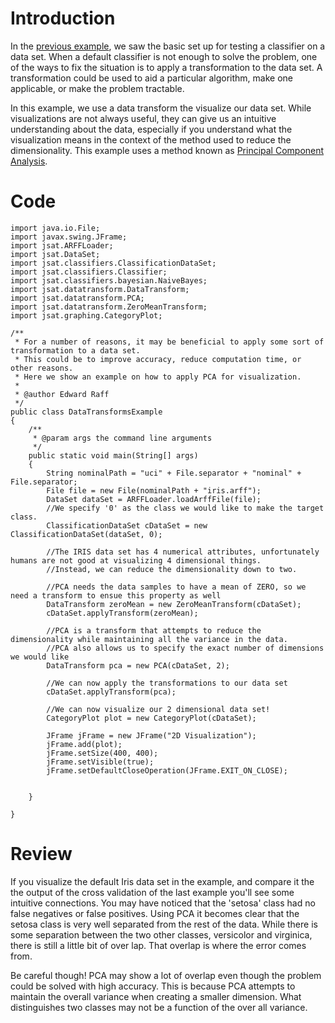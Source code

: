 # Introduction #

In the [previous example](ClassificationCrossValidationExample.md), we saw the basic set up for testing a classifier on a data set. When a default classifier is not enough to solve the problem, one of the ways to fix the situation is to apply a transformation to the data set. A transformation could be used to aid a particular algorithm, make one applicable, or make the problem tractable.

In this example, we use a data transform the visualize our data set. While visualizations are not always useful, they can give us an intuitive understanding about the data, especially if you understand what the visualization means in the context of the method used to reduce the dimensionality. This example uses a method known as [Principal Component Analysis](http://en.wikipedia.org/wiki/Principal_component_analysis).


# Code #

```
import java.io.File;
import javax.swing.JFrame;
import jsat.ARFFLoader;
import jsat.DataSet;
import jsat.classifiers.ClassificationDataSet;
import jsat.classifiers.Classifier;
import jsat.classifiers.bayesian.NaiveBayes;
import jsat.datatransform.DataTransform;
import jsat.datatransform.PCA;
import jsat.datatransform.ZeroMeanTransform;
import jsat.graphing.CategoryPlot;

/**
 * For a number of reasons, it may be beneficial to apply some sort of transformation to a data set. 
 * This could be to improve accuracy, reduce computation time, or other reasons. 
 * Here we show an example on how to apply PCA for visualization. 
 * 
 * @author Edward Raff
 */
public class DataTransformsExample
{
    /**
     * @param args the command line arguments
     */
    public static void main(String[] args)
    {
        String nominalPath = "uci" + File.separator + "nominal" + File.separator;
        File file = new File(nominalPath + "iris.arff");
        DataSet dataSet = ARFFLoader.loadArffFile(file);
        //We specify '0' as the class we would like to make the target class. 
        ClassificationDataSet cDataSet = new ClassificationDataSet(dataSet, 0);

        //The IRIS data set has 4 numerical attributes, unfortunately humans are not good at visualizing 4 dimensional things.
        //Instead, we can reduce the dimensionality down to two. 

        //PCA needs the data samples to have a mean of ZERO, so we need a transform to ensue this property as well
        DataTransform zeroMean = new ZeroMeanTransform(cDataSet);
        cDataSet.applyTransform(zeroMean);
        
        //PCA is a transform that attempts to reduce the dimensionality while maintaining all the variance in the data. 
        //PCA also allows us to specify the exact number of dimensions we would like 
        DataTransform pca = new PCA(cDataSet, 2);
        
        //We can now apply the transformations to our data set
        cDataSet.applyTransform(pca);
        
        //We can now visualize our 2 dimensional data set!
        CategoryPlot plot = new CategoryPlot(cDataSet);
        
        JFrame jFrame = new JFrame("2D Visualization");
        jFrame.add(plot);
        jFrame.setSize(400, 400);
        jFrame.setVisible(true);
        jFrame.setDefaultCloseOperation(JFrame.EXIT_ON_CLOSE);
        

    }

}
```

# Review #
If you visualize the default Iris data set in the example, and compare it the the output of the cross validation of the last example you'll see some intuitive connections. You may have noticed that the 'setosa' class had no false negatives or false positives. Using PCA it becomes clear that the setosa class is very well separated from the rest of the data. While there is some separation between the two other classes, versicolor and virginica, there is still a little bit of over lap. That overlap is where the error comes from.

Be careful though! PCA may show a lot of overlap even though the problem could be solved with high accuracy. This is because PCA attempts to maintain the overall variance when creating a smaller dimension. What distinguishes two classes may not be a function of the over all variance.